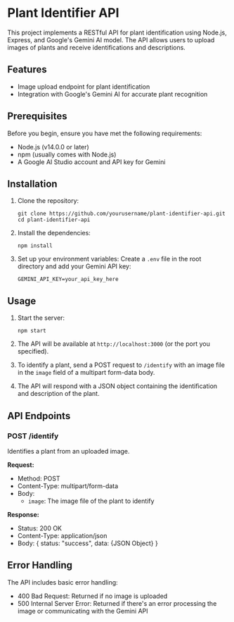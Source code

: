 # Plant Identifier API

This project implements a RESTful API for plant identification using Node.js, Express, and Google's Gemini AI model. The API allows users to upload images of plants and receive identifications and descriptions.

## Features

- Image upload endpoint for plant identification
- Integration with Google's Gemini AI for accurate plant recognition

## Prerequisites

Before you begin, ensure you have met the following requirements:

- Node.js (v14.0.0 or later)
- npm (usually comes with Node.js)
- A Google AI Studio account and API key for Gemini

## Installation

1. Clone the repository:

   ```
   git clone https://github.com/yourusername/plant-identifier-api.git
   cd plant-identifier-api
   ```

2. Install the dependencies:

   ```
   npm install
   ```

3. Set up your environment variables:
   Create a `.env` file in the root directory and add your Gemini API key:
   ```
   GEMINI_API_KEY=your_api_key_here
   ```

## Usage

1. Start the server:

   ```
   npm start
   ```

2. The API will be available at `http://localhost:3000` (or the port you specified).

3. To identify a plant, send a POST request to `/identify` with an image file in the `image` field of a multipart form-data body.

4. The API will respond with a JSON object containing the identification and description of the plant.

## API Endpoints

### POST /identify

Identifies a plant from an uploaded image.

**Request:**

- Method: POST
- Content-Type: multipart/form-data
- Body:
  - `image`: The image file of the plant to identify

**Response:**

- Status: 200 OK
- Content-Type: application/json
- Body: {
  status: "success",
  data: {JSON Object}
  }

## Error Handling

The API includes basic error handling:

- 400 Bad Request: Returned if no image is uploaded
- 500 Internal Server Error: Returned if there's an error processing the image or communicating with the Gemini API
